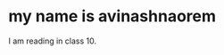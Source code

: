 
<!DOCTYPE html>
<html>
<head>
<title>Page Title</title>
</head>
<body>

<h1>my name is avinashnaorem</h1>
<p>I am reading in class 10.</p>

</body>
</html>
